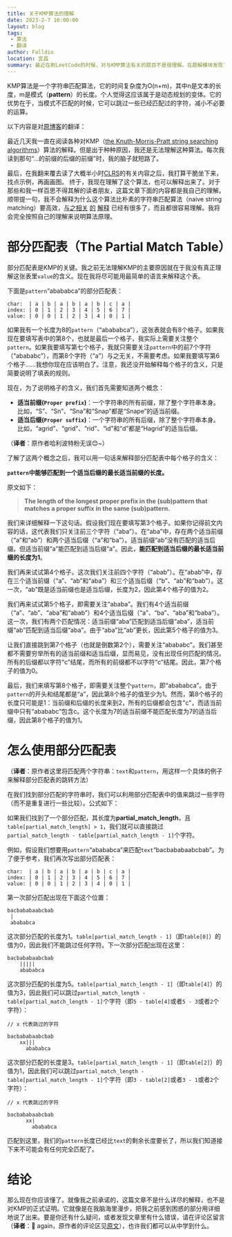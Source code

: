 ```yaml
---
title: 关于KMP算法的理解
date: 2023-2-7 10:00:00
layout: blog
tags:
 - 算法
 - 翻译
author: Falldio
location: 宜昌
summary: 最近在刷LeetCode的时候，对与KMP算法有关的题目不是很理解。在题解模块发现了这样一篇技术博客，解释非常直观，于是翻译一下作为笔记使用。
---
```


KMP算法是一个字符串匹配算法，它的时间复杂度为O(n+m)，其中n是文本的长度，m是模式（**pattern**）的长度。个人觉得这应该属于是动态规划的变体。它的优势在于，当模式不匹配的时候，它可以跳过一些已经匹配过的字符，减小不必要的运算。


以下内容是对[原博客](http://jakeboxer.com/blog/2009/12/13/the-knuth-morris-pratt-algorithm-in-my-own-words/)的翻译：

最近几天我一直在阅读各种对KMP（[the Knuth-Morris-Pratt string searching algorithms](http://en.wikipedia.org/wiki/Knuth-Morris-Pratt_algorithm)）算法的解释。但是出于种种原因，我还是无法理解这种算法。每次我读到那句“...的前缀的后缀的前缀”时，我的脑子就短路了。

最后，在我翻来覆去读了大概半小时[CLRS](http://www.amazon.com/Introduction-Algorithms-Third-Thomas-Cormen/dp/0262033844/)的有关内容之后，我打算干脆坐下来，找点示例，再画画图。 终于，我现在理解了这个算法，也可以解释出来了。对于那些和我一样百思不得其解的读者朋友，这篇文章下面的内容都是我自己的理解。顺带提一句，我不会解释为什么这个算法比朴素的字符串匹配算法（naive string matching）要高效，[与之相关](http://en.wikipedia.org/wiki/Knuth-Morris-Pratt_algorithm) [的](http://www.ics.uci.edu/~eppstein/161/960227.html) [解释](http://www.personal.kent.edu/~rmuhamma/Algorithms/MyAlgorithms/StringMatch/kuthMP.htm) 已经有很多了，而且都很容易理解。我将会完全按照自己的理解来说明算法原理。

# 部分匹配表（The Partial Match Table）

部分匹配表是KMP的关键。我之前无法理解KMP的主要原因就在于我没有真正理解这张表里`value`的含义。现在我将尽可能用最简单的语言来解释这个表。

下面是`pattern`“abababca”的部分匹配表：

```
char:  | a | b | a | b | a | b | c | a |
index: | 0 | 1 | 2 | 3 | 4 | 5 | 6 | 7 | 
value: | 0 | 0 | 1 | 2 | 3 | 4 | 0 | 1 |
```

如果我有一个长度为8的`pattern`（“abababca”），这张表就会有8个格子。如果我现在要填写表中的第8个，也就是最后一个格子，我实际上需要关注整个`pattern`。如果我要填写第七个格子，我就只需要关注`pattern`中的前7个字符（“abababc”），而第8个字符（“a”）与之无关，不需要考虑。如果我要填写第6个格子……我想你现在应该明白了。注意，我还没开始解释每个格子的含义，只是简要说明了填表的规则。

现在，为了说明格子的含义，我们首先需要知道两个概念：

+ **适当前缀(`Proper prefix`)**：一个字符串的所有前缀，除了整个字符串本身。比如，“S”、“Sn”、“Sna”和“Snap”都是“Snape”的适当前缀。
+ **适当后缀(`Proper suffix`)**：一个字符串的所有后缀，除了整个字符串本身。比如，“agrid”、“grid”、“rid”、“id”和“d”都是“Hagrid”的适当后缀。

（**译者**：原作者哈利波特粉无误😊~）

了解了这两个概念之后，我可以用一句话来解释部分匹配表中每个格子的含义：

**`pattern`中能够匹配到一个适当后缀的最长适当前缀的长度。**

原文如下：

> **The length of the longest proper prefix in the (sub)pattern that matches a proper suffix in the same (sub)pattern.**

我们来详细解释一下这句话。假设我们现在要填写第3个格子。如果你记得前文内容的话，这代表我们只关注前三个字符（“aba”）。在“aba”中，存在两个适当前缀（“a”和“ab”）和两个适当后缀（“a”和“ba”）。适当前缀“ab”没有匹配的适当后缀。但适当前缀“a”能匹配到适当后缀“a”。因此，**能匹配到适当后缀的最长适当前缀的长度为1**。

我们再来试试第4个格子。这次我们关注前四个字符（“abab”）。在“abab”中，存在三个适当前缀（“a”、“ab”和“aba”）和三个适当后缀（“b”、“ab”和“bab”）。这一次，“ab”既是适当前缀也是适当后缀，长度为2，因此第4个格子的值为2。

我们再来试试第5个格子，即需要关注“ababa”。我们有4个适当前缀（“a”、“ab”、“aba”和“abab”）和4个适当后缀（“a”、“ba”、“aba”和“baba”）。这一次，我们有两个匹配情况：适当前缀“aba”匹配到适当后缀“aba”，适当前缀“ab”匹配到适当后缀“aba”。由于“aba”比“ab”更长，因此第5个格子的值为3。

让我们直接跳到第7个格子（也就是倒数第2个），需要关注“abababc”。我们甚至都不需要穷举所有的适当前缀和适当后缀，显而易见，没有出现任何匹配的情况。所有的后缀都以字符“c”结尾，而所有的前缀都不以字符“c”结尾。因此，第7个格子的值为0。

最后，我们来填写第8个格子，即需要关注整个`pattern`，即“abababca”。由于`pattern`的开头和结尾都是“a”，因此第8个格子的值至少为1。然而，第8个格子的长度只可能是1：当前缀和后缀的长度来到2，所有的后缀都会包含"c"，而适当前缀中只有“abababc”包含c。这个长度为7的适当前缀不能匹配长度为7的适当后缀，因此第8个格子的值为1。

# 怎么使用部分匹配表

（**译者**：原作者这里将匹配两个字符串：`text`和`pattern`，用这样一个具体的例子来解释部分匹配表的跳转方法）

在我们找到部分匹配的字符串时，我们可以利用部分匹配表中的值来跳过一些字符（而不是重复进行一些比较）。公式如下：

如果我们找到了一个部分匹配，其长度为**partial_match_length**，且`table[partial_match_length] > 1`，我们就可以直接跳过`partial_match_length - table[partial_match_length - 1]`个字符。

例如，假设我们想要用`pattern`“abababca”来匹配`text`“bacbababaabcbab”。为了便于参考，我们再次写出部分匹配表：

```
char:  | a | b | a | b | a | b | c | a |
index: | 0 | 1 | 2 | 3 | 4 | 5 | 6 | 7 | 
value: | 0 | 0 | 1 | 2 | 3 | 4 | 0 | 1 |
```

第一次部分匹配出现在下面这个位置：

```
bacbababaabcbab
 |
 abababca
```

这次部分匹配的长度为1。`table[partial_match_length - 1]`（即`table[0]`）的值为0，因此我们不能跳过任何字符。下一次部分匹配出现在这里：

```
bacbababaabcbab
    |||||
    abababca
```

这次部分匹配的长度为5。`table[partial_match_length - 1]`（即`table[4]`）的值为3，因此我们可以跳过`partial_match_length - table[partial_match_length - 1]`个字符（即`5 - table[4]`或者`5 - 3`或者`2`个字符）：

```
// x 代表跳过的字符

bacbababaabcbab
    xx|||
      abababca
```

这次部分匹配的长度是3。`table[partial_match_length - 1]`（即`table[2]`）的值为1，因此我们可以跳过`partial_match_length - table[partial_match_length - 1]`个字符（即`3 - table[2]`或者`3 - 1`或者`2`个字符）：

```
// x 代表跳过的字符

bacbababaabcbab
      xx|
        abababca
```

匹配到这里，我们的`pattern`长度已经比`text`的剩余长度要长了，所以我们知道接下来不可能会有任何完全匹配了。

# 结论

那么现在你应该懂了。就像我之前承诺的，这篇文章不是什么详尽的解释，也不是对KMP的正式证明。它就像是在我脑海里漫步，把我之前感到困惑的部分用详细地说了出来。要是你还有什么疑问，或者发现文章里有什么错误，请在评论区留言（**译者**：🚀 again，原作者的评论区见[原文](http://jakeboxer.com/blog/2009/12/13/the-knuth-morris-pratt-algorithm-in-my-own-words/)），也许我们都可以从中学到什么。
